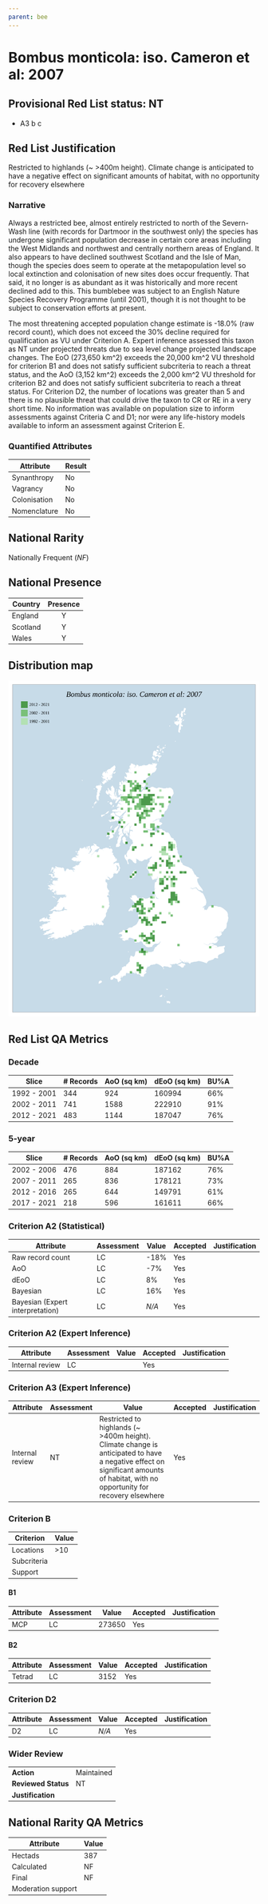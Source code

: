 ```yaml
---
parent: bee
---
```


# Bombus monticola: iso. Cameron et al: 2007

## Provisional Red List status: NT
- A3 b
c

## Red List Justification
Restricted to highlands (~ >400m height). Climate change is anticipated to have a negative effect on significant amounts of habitat, with no opportunity for recovery elsewhere
### Narrative
Always a restricted bee, almost entirely restricted to north of the Severn-Wash line (with records for Dartmoor in the southwest only) the species has undergone significant population decrease in certain core areas including the West Midlands and northwest and centrally northern areas of England. It also appears to have declined southwest Scotland and the Isle of Man, though the species does seem to operate at the metapopulation level so local extinction and colonisation of new sites does occur frequently. That said, it no longer is as abundant as it was historically and more recent declined add to this. This bumblebee was subject to an English Nature Species Recovery Programme (until 2001), though it is not thought to be subject to conservation efforts at present.

The most threatening accepted population change estimate is -18.0% (raw record count), which does not exceed the 30% decline required for qualification as VU under Criterion A. Expert inference assessed this taxon as NT under projected threats due to sea level change projected landscape changes. The EoO (273,650 km^2) exceeds the 20,000 km^2 VU threshold for criterion B1 and does not satisfy sufficient subcriteria to reach a threat status, and the AoO (3,152 km^2) exceeds the 2,000 km^2 VU threshold for criterion B2 and does not satisfy sufficient subcriteria to reach a threat status. For Criterion D2, the number of locations was greater than 5 and there is no plausible threat that could drive the taxon to CR or RE in a very short time. No information was available on population size to inform assessments against Criteria C and D1; nor were any life-history models available to inform an assessment against Criterion E.
### Quantified Attributes
|Attribute|Result|
|---|---|
|Synanthropy|No|
|Vagrancy|No|
|Colonisation|No|
|Nomenclature|No|


## National Rarity
Nationally Frequent (*NF*)

## National Presence
|Country|Presence
|---|:-:|
|England|Y|
|Scotland|Y|
|Wales|Y|


## Distribution map
![](../map/542.svg)

## Red List QA Metrics
### Decade
| Slice | # Records | AoO (sq km) | dEoO (sq km) |BU%A |
|---|---|---|---|---|
|1992 - 2001|344|924|160994|66%|
|2002 - 2011|741|1588|222910|91%|
|2012 - 2021|483|1144|187047|76%|
### 5-year
| Slice | # Records | AoO (sq km) | dEoO (sq km) |BU%A |
|---|---|---|---|---|
|2002 - 2006|476|884|187162|76%|
|2007 - 2011|265|836|178121|73%|
|2012 - 2016|265|644|149791|61%|
|2017 - 2021|218|596|161611|66%|
### Criterion A2 (Statistical)
|Attribute|Assessment|Value|Accepted|Justification
|---|---|---|---|---|
|Raw record count|LC|-18%|Yes||
|AoO|LC|-7%|Yes||
|dEoO|LC|8%|Yes||
|Bayesian|LC|16%|Yes||
|Bayesian (Expert interpretation)|LC|*N/A*|Yes||
### Criterion A2 (Expert Inference)
|Attribute|Assessment|Value|Accepted|Justification
|---|---|---|---|---|
|Internal review|LC||Yes||
### Criterion A3 (Expert Inference)
|Attribute|Assessment|Value|Accepted|Justification
|---|---|---|---|---|
|Internal review|NT|Restricted to highlands (~ >400m height). Climate change is anticipated to have a negative effect on significant amounts of habitat, with no opportunity for recovery elsewhere|Yes||
### Criterion B
|Criterion| Value|
|---|---|
|Locations|>10|
|Subcriteria||
|Support||
#### B1
|Attribute|Assessment|Value|Accepted|Justification
|---|---|---|---|---|
|MCP|LC|273650|Yes||
#### B2
|Attribute|Assessment|Value|Accepted|Justification
|---|---|---|---|---|
|Tetrad|LC|3152|Yes||
### Criterion D2
|Attribute|Assessment|Value|Accepted|Justification
|---|---|---|---|---|
|D2|LC|*N/A*|Yes||
### Wider Review
|  |  |
|---|---|
|**Action**|Maintained|
|**Reviewed Status**|NT|
|**Justification**||


## National Rarity QA Metrics
|Attribute|Value|
|---|---|
|Hectads|387|
|Calculated|NF|
|Final|NF|
|Moderation support||


